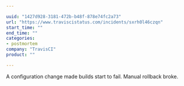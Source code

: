 ```yaml
---

uuid: "1427d928-3181-472b-b48f-878e74fc2a73"
url: "https://www.traviscistatus.com/incidents/sxrh0l46czqn"
start_time: ""
end_time: ""
categories:
- postmortem
company: "TravisCI"
product: ""

---
```


A configuration change made builds start to fail. Manual rollback broke.
